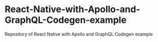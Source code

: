 # React-Native-with-Apollo-and-GraphQL-Codegen-example
Repository of React Native with Apollo and GraphQL Codegen example
